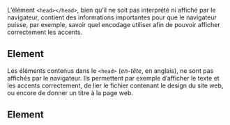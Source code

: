 L’élément ```<head></head>```, bien qu’il ne soit pas interprété ni affiché par le navigateur, contient des informations importantes pour que le navigateur puisse, par exemple, savoir quel encodage utiliser afin de pouvoir afficher correctement les accents.

## Element <head>

Les éléments contenus dans le ```<head>``` (*en-tête*, en anglais), ne sont pas affichés par le navigateur. Ils permettent par exemple d’afficher le texte et les accents correctement, de lier le fichier contenant le design du site web, ou encore de donner un titre à la page web.

## Element <title>

Cet élément permet de définir un titre pour la page en cours. Il est affiché dans la fenêtre ou dans l’onglet du navigateur - c’est d’ailleurs le seul élément contenu dans le ```<head></head>``` qui est affiché par le navigateur. 

Le texte contenu entre les balises ```<title></title>``` est également affiché dans les favoris et dans les résultats des moteurs de recherches.

**Remarque** : Le titre doit être uniquement composé de texte. 

L’élément ```<title></title>``` est nécessaire dans un document HTML, car cela favorise, par la suite, le référencement du site par les moteurs de recherche.

Exemple :

``` html
<!DOCTYPE html>
<html lang="fr">
<head>
    <!-- Titre de du document -->
    <title>Titre de page important</title>
</head>
<body>
    
</body>
</html>
```

## Element <style>

Cet élément est utilisé pour écrire du code CSS (permettant de créer le design du site) directement au sein du document HTML.

Exemple :

``` html
<style>
    /* Les paragraphes seront écrits en rouge et le texte sera centré */
    p {
        color: red;
        text-align: center;
    }
</style>
```

## Element <link>

Cet élément est utilisé pour lier une ressource externe au document actuel. De nos jours, il est généralement utilisé pour lier une feuille de style contenant le design, au document HTML actuel.

**Remarque** : ```<link>``` est une balise auto-fermante, il n’est donc pas rare de voir un slash avant le chevron de fin.

Cet élément est **toujours** accompagné des deux attributs suivants :

- **rel** : indique le type de document que représente le source externe. Dans le cas d’une feuille de style, cet attribut recevra la valeur “stylesheet”.
- **href** : reçoit en valeur le chemin absolu ou relatif menant vers la ressource à lier au document.

Exemple :

``` html
<!-- Lie un fichier css interne au document -->
<link rel="stylesheet" href="style.css" />
```

## Element <meta>

Meta, par son étymologie, signifie “après” ou “au-delà de”. Cet élément HTML permet donc d’apporter aux navigateurs et aux moteurs de recherches des informations sur le document HTML et sur le site. Ces données ne sont pas affichées par le navigateur.

**Remarque** : ```<meta>``` est également une balise autofermante. 

Exemples d’utilisations de ```<meta>``` :

``` html
<!-- Définir l’encodage utilisé afin que les navigateurs affichent correctement les accents -->
<meta charset="UTF-8">
<!-- Définir des mots-clés pour les moteurs de recherche -->
<meta name="keywords" content="Cours, Programmation, Informatique, HTML">
<!-- Définir la description de votre page web -->
<meta name="description" content="Cours de programmation informatique -  HTML">
<!-- Définir l'auteur de la page -->
<meta name="author" content="NK Informatique">
```

## Définition de la taille de la fenêtre du navigateur

La fenêtre d’affichage est l’endroit où le site web s’affiche. Elle ne prend pas en compte la barre d’outil du navigateur. 

De nos jours, avec les smartphones, les tailles de fenêtres d’affichage varient en fonction de l’appareil utilisé pour consulter un site web. Ainsi la fenêtre d’affichage sera-t-elle plus petite sur un smartphone et une tablette, que sur un ordinateur, par exemple. Le principal problème avec les différentes tailles de fenêtres, c’est que le design d’un site web doit rester cohérent et le contenu lisible, quelle que soit la taille de la fenêtre sur lequel le site est consulté.

Pour palier à ce problème, le langage HTML met à disposition 2 attributs utilisables avec l’élément ```<meta>``` :

- **name** : qui contient généralement le mot “viewport” (*fenêtre d’affichage*, en anglais), permet d’indiquer à la balise ```<meta>``` qu’elle va recevoir des informations concernant la fenêtre d’affichage
- **content** : reçoit des informations concernant la largeur de l’appareil utilisé pour consulter le site, et le niveau de zoom à utiliser lors du premier chargement de la page.

Exemple d’utilisation de meta pour les fenêtres d’affichage :

``` html
<meta name="viewport" content="width=device-width, initial-scale=1.0">
```

```width=device-width``` définit la largeur de la fenêtre d’affichage de l’appareil utilisé, afin que le navigateur puisse afficher le site web de manière lisible, quelle que soit la taille de la fenêtre d’affichage.

La partie ```initial-scale=1.0``` définit le niveau de zoom à utiliser lors du premier chargement de la page

Ci-dessous, un exemple de ce que donne une page HTML chargée sans que l’élément **meta viewport** soit renseigné (à gauche), et un autre exemple avec la balise **meta viewport** renseignée (à droite).

Dans l’exemple ci-dessous, la page HTML chargée sans que **meta viewport** soit renseigné (image de gauche) “déborde” de la fenêtre d’affichage du téléphone, ce qui rend le contenu moins lisible, et le design moins agréable.

En revanche, dans l’image de droite, la balise **meta viewport** est renseignée, permettant au navigateur d’adapter l’affichage du contenu afin que celui-ci ne déborde pas de la fenêtre d’affichage. Cela permet également à l’utilisateur de zoomer à sa convenance afin de pouvoir lire le texte.

![Illustration ci-dessus](https://github.com/Microleadoff/content/blob/master/lang/fr/D%C3%A9veloppement%20G%C3%A9n%C3%A9rique/HTML/courses/0210%20-%20Head/images/image1.jpg)